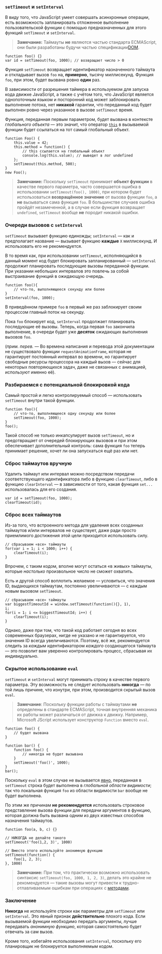 ### `setTimeout` и `setInterval`

В виду того, что JavaScript умеет совершать асинхронные операции, есть возможность запланировать отложенное выполнение пользовательской функции с помощью предназначенных для этого функций `setTimeout` и `setInterval`.

> **Замечание:** Таймауты **не** являются частью стандарта ECMAScript, они были разработаны будучи частью спецификации[DOM][1].

    function foo() {}
    var id = setTimeout(foo, 1000); // возвращает число > 0

Функция `setTimeout` возвращает идентификатор назначенного таймаута и откладывает вызов `foo` на, **примерно**, тысячу миллисекунд. Функция `foo`, при этом, будет вызвана ровно **один** раз.

В зависимости от разрешения таймера в используемом для запуска кода движке JavaScript, а также с учётом того, что JavaScript является однопоточным языком и посторонний код может заблокировать выполнение потока, нет **никакой** гарантии, что переданный код будет выполнен ровно через указанное в вызове `setTimeout` время.

Функция, переданная первым параметром, будет вызвана в контексте *глобального объекта* — это значит, что оператор [`this`](#function.this) в вызываемой функции будет ссылаться на тот самый глобальный объект.

    function Foo() {
        this.value = 42;
        this.method = function() {
            // this ссылается на глобальный объект
            console.log(this.value); // выведет в лог undefined
        };
        setTimeout(this.method, 500);
    }
    new Foo();


> **Замечание:** Поскольку `setTimeout` принимает **объект функции** в качестве первого параметра, часто совершается ошибка в использовании `setTimeout(foo(), 1000)`, при котором будет использоваться **возвращённое значение** от вызова функции `foo`, а **не** вызываться сама функция `foo`. В большинстве случаев ошибка пройдёт незамеченной, а в случае если функция возвращает `undefined`, `setTimeout` вообще **не** породит никакой ошибки.

### Очереди вызовов с `setInterval`

`setTimeout` вызывает функцию единожды; `setInterval` — как и предполагает название — вызывает функцию **каждые** `X` миллисекунд. И использовать его не рекомендуется.

В то время как, при использовании `setTimeout`, исполняющийся в данный момент код будет блокировать запланированный — `setInterval` продолжит планировать последующие вызовы переданной функции. При указании небольших интервалов это повлечь за собой выстраивание функций в ожидающую очередь.

    function foo(){
        // что-то, выполняющееся секунду или более
    }
    setInterval(foo, 1000);

В приведённом примере `foo` в первый же раз заблокирует своим процессом главный поток на секунду.

Пока `foo` блокирует код, `setInterval` продолжает планировать последующие её вызовы. Теперь, когда первая `foo` закончила выполнение, в очереди будет уже **десяток** ожидающих выполнения вызовов `foo`.

(_прим. перев._ — Во времена написания и перевода этой документации не существовало функции `requestAnimationFrame`, которая не гарантирует постоянный интервал во времени, но гарантирует свободные ресурсы процессора на каждый вызов — сейчас для некоторых повторяющихся задач, даже не связанных с анимацией, используют именно её).

### Разбираемся с потенциальной блокировкой кода

Самый простой и легко контролируемый способ — использовать `setTimeout` внутри такой функции.

    function foo(){
        // что-то, выполняющееся одну секунду или более
        setTimeout(foo, 1000);
    }
    foo();

Такой способ не только инкапсулирует вызов `setTimeout`, но и предотвращает от очередей блокирующих вызовов и при этом обеспечивает дополнительный контроль: сама функция `foo` теперь принимает решение, хочет ли она запускаться ещё раз или нет.

### Сброс таймаутов вручную

Удалить таймаут или интервал можно посредством передачи соответствующего идентификатора либо в функцию `clearTimeout`, либо в функцию `clearInterval` — в зависимости от того, какая функция `set...` использовалась для его создания.

    var id = setTimeout(foo, 1000);
    clearTimeout(id);

### Сброс всех таймаутов

Из-за того, что встроенного метода для удаления всех созданных таймаутов и/или интервалов не существует, даже ради просто приемлимого достижения этой цели приходится использовать силу.

    // сбрасываем «все» таймауты
    for(var i = 1; i < 1000; i++) {
        clearTimeout(i);
    }

Впрочем, с таким кодом, вполне могут остаться «в живых» таймауты, которые _настолько_ произвольное число не сможет охватить.

Есть и другой способ воплотить желаемое — условиться, что значения ID, выдающихся таймаутам, постоянно увеличиваются — с каждым новым вызовом `setTimeout`.

    // сбрасываем «все» таймауты
    var biggestTimeoutId = window.setTimeout(function(){}, 1),
    i;
    for(i = 1; i <= biggestTimeoutId; i++) {
        clearTimeout(i);
    }

Однако, даже при том, что такой код работает сегодня во всех современных браузерах, нигде не указано и не гарантируется, что значения ID всегда увеличиваются. Поэтому, всё же, рекомендуется следить за *каждым* идентификатором *каждого* создающегося таймаута —  это позволит вам уверенно контролировать процесс, сбрасывая их индивидуально.

### Скрытое использование `eval`

`setTimeout` и `setInterval` могут принимать строку в качестве первого параметра. Эту возможность не следует использовать **никогда** — по той лишь причине, что изнутри, при этом, производится скрытый вызов `eval`.

> **Замечание**: Поскольку функции работы с таймаутами **не** определены в стандарте ECMAScript, точная внутренняя механика их работы может различаться от движка к движку. Например, Microsoft JScript использует конструктор `Function` вместо `eval`.

    function foo() {
        // будет вызвана
    }

    function bar() {
        function foo() {
            // никогда не будет вызывана
        }
        setTimeout('foo()', 1000);
    }
    bar();

Поскольку `eval` в этом случае не вызывается [явно](#core.eval), переданная в `setTimeout` строка будет выполнена в *глобальной области видимости*; так что локальная функция `foo` из области видимости `bar` вообще не будет выполнена.

По этим же причинам **не рекомендуется** использовать строковое представление вызова функции для передачи аргументов в функцию, которая должна быть вызвана одним из двух известных способов назначения таймаутов.

    function foo(a, b, c) {}

    // НИКОГДА не делайте такого
    setTimeout('foo(1,2, 3)', 1000)

    // Вместо этого используйте анонимную функцию
    setTimeout(function() {
        foo(1, 2, 3);
    }, 1000)

> **Замечание:** При том, что практически возможно использовать синтаксис `setTimeout(foo, 1000, 1, 2, 3)`, делать это крайне не рекомендуется — такие вызовы могут привести к трудно-отлавливаемым ошибкам при операциях с [методами](#function.this).

### Заключение

**Никогда** не используйте строки как параметры для `setTimeout` или `setInterval`. Это явный признак **действительно** плохого кода. Если вызываемой функции необходимо передать аргументы, лучше передавать *анонимную функцию*, которая самостоятельно будет отвечать за сам вызов.

Кроме того, избегайте использования `setInterval`, поскольку его планировщик не блокируется выполняемым кодом.

[1]: http://ru.wikipedia.org/wiki/Document_Object_Model "Document Object Model"

